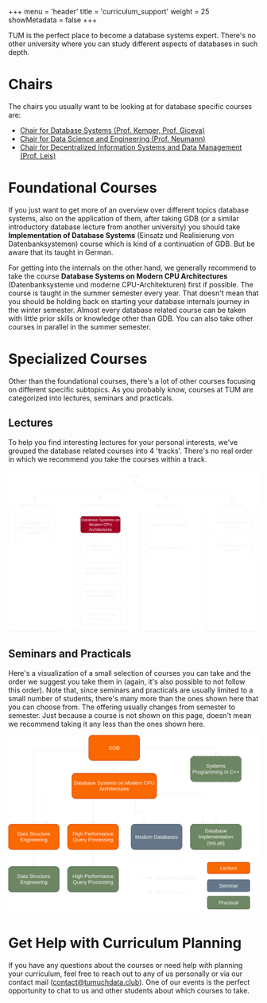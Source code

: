 +++
menu = 'header'
title = 'curriculum_support'
weight = 25
showMetadata = false
+++

TUM is the perfect place to become a database systems expert. There's no other university where you can study different aspects of databases in such depth. 

# Chairs

The chairs you usually want to be looking at for database specific courses are:

- [Chair for Database Systems (Prof. Kemper, Prof. Giceva)](https://db.in.tum.de/teaching)
- [Chair for Data Science and Engineering (Prof. Neumann)](https://db.in.tum.de/teaching)
- [Chair for Decentralized Information Systems and Data Management (Prof. Leis)](https://www.cs.cit.tum.de/dis/teaching/)

# Foundational Courses

If you just want to get more of an overview over different topics database systems, also on the application of them, after taking GDB (or a similar introductory database lecture from another university) you should take **Implementation of Database Systems** (Einsatz und Realisierung von Datenbanksystemen) course which is kind of a continuation of GDB. But be aware that its taught in German.

For getting into the internals on the other hand, we generally recommend to take the course **Database Systems on Modern CPU Architectures** (Datenbanksysteme und moderne CPU-Architekturen) first if possible. The course is taught in the summer semester every year. That doesn't mean that you should be holding back on starting your database internals journey in the winter semester. Almost every database related course can be taken with little prior skills or knowledge other than GDB. You can also take other courses in parallel in the summer semester.

# Specialized Courses

Other than the foundational courses, there's a lot of other courses focusing on different specific subtopics. As you probably know, courses at TUM are categorized into lectures, seminars and practicals. 

## Lectures

To help you find interesting lectures for your personal interests, we've grouped the database related courses into 4 'tracks'. There's no real order in which we recommend you take the courses within a track.

![Tracks](tracks.svg)

## Seminars and Practicals

Here's a visualization of a small selection of courses you can take and the order we suggest you take them in (again, it's also possible to not follow this order). Note that, since seminars and practicals are usually limited to a small number of students, there's many more than the ones shown here that you can choose from. The offering usually changes from semester to semester. Just because a course is not shown on this page, doesn't mean we recommend taking it any less than the ones shown here. 

![Seminars and Practicals](practicals_seminars.svg)

# Get Help with Curriculum Planning

If you have any questions about the courses or need help with planning your curriculum, feel free to reach out to any of us personally or via our contact mail (contact@tumuchdata.club). One of our events is the perfect opportunity to chat to us and other students about which courses to take. 